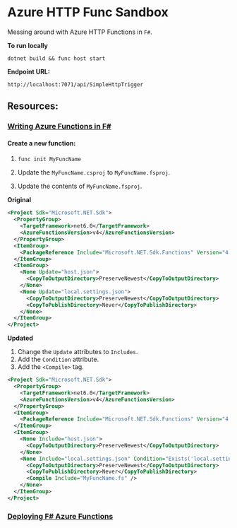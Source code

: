 # Azure HTTP Func Sandbox

Messing around with Azure HTTP Functions in `F#`.

**To run locally**

`dotnet build && func host start`

**Endpoint URL:**

`http://localhost:7071/api/SimpleHttpTrigger`

## Resources:

### [Writing Azure Functions in F#](https://medium.com/datarisk-io/introdu%C3%A7%C3%A3o-ao-azure-functions-em-f-e083727662ed)

#### Create a new function:

1) `func init MyFuncName`

2) Update the `MyFuncName.csproj` to `MyFuncName.fsproj`.

3) Update the contents of `MyFuncName.fsproj`. 

**Original**

```xml
<Project Sdk="Microsoft.NET.Sdk">
  <PropertyGroup>
    <TargetFramework>net6.0</TargetFramework>
    <AzureFunctionsVersion>v4</AzureFunctionsVersion>
  </PropertyGroup>
  <ItemGroup>
    <PackageReference Include="Microsoft.NET.Sdk.Functions" Version="4.1.1" />
  </ItemGroup>
  <ItemGroup>
    <None Update="host.json">
      <CopyToOutputDirectory>PreserveNewest</CopyToOutputDirectory>
    </None>
    <None Update="local.settings.json">
      <CopyToOutputDirectory>PreserveNewest</CopyToOutputDirectory>
      <CopyToPublishDirectory>Never</CopyToPublishDirectory>
    </None>
  </ItemGroup>
</Project>
```

**Updated**

1) Change the `Update` attributes to `Includes`.
2) Add the `Condition` attribute.
3) Add the `<Compile>` tag.

```xml
<Project Sdk="Microsoft.NET.Sdk">
  <PropertyGroup>
    <TargetFramework>net6.0</TargetFramework>
    <AzureFunctionsVersion>v4</AzureFunctionsVersion>
  </PropertyGroup>
  <ItemGroup>
    <PackageReference Include="Microsoft.NET.Sdk.Functions" Version="4.1.1" />
  </ItemGroup>
  <ItemGroup>
    <None Include="host.json">
      <CopyToOutputDirectory>PreserveNewest</CopyToOutputDirectory>
    </None>
    <None Include="local.settings.json" Condition="Exists('local.settings.json')">
      <CopyToOutputDirectory>PreserveNewest</CopyToOutputDirectory>
      <CopyToPublishDirectory>Never</CopyToPublishDirectory>
      <Compile Include="MyFuncName.fs" />
    </None>
  </ItemGroup>
</Project>

```

### [Deploying F# Azure Functions](https://medium.com/datarisk-io/deploying-f-azure-functions-93ad5cebe8d4)
